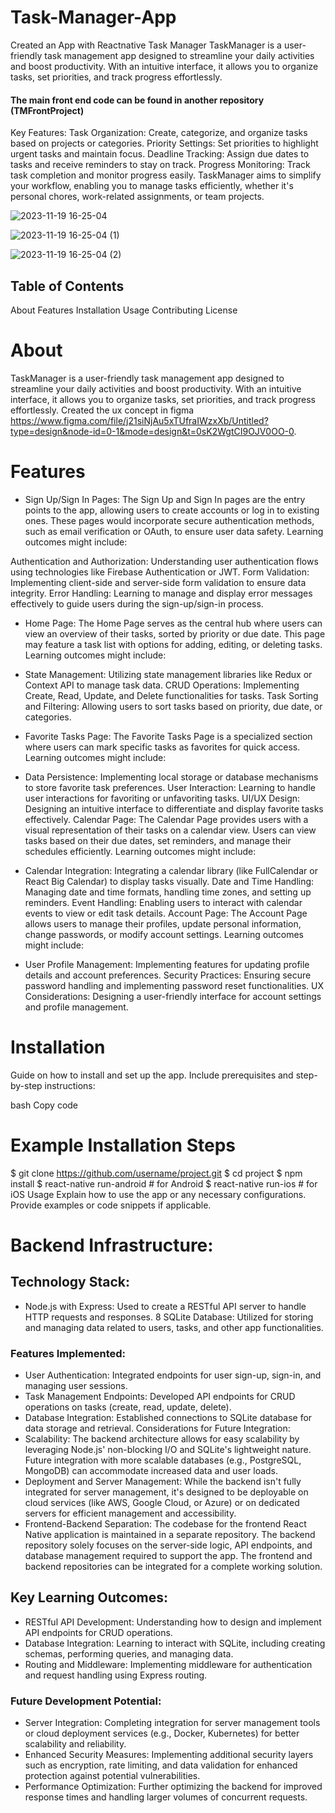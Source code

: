 # Task-Manager-App
Created an App with Reactnative
Task Manager
TaskManager is a user-friendly task management app designed to streamline your daily activities and boost productivity. With an intuitive interface, it allows you to organize tasks, set priorities, and track progress effortlessly.
#### The main front end code can be found in another repository (TMFrontProject)
Key Features:
Task Organization: Create, categorize, and organize tasks based on projects or categories.
Priority Settings: Set priorities to highlight urgent tasks and maintain focus.
Deadline Tracking: Assign due dates to tasks and receive reminders to stay on track.
Progress Monitoring: Track task completion and monitor progress easily.
TaskManager aims to simplify your workflow, enabling you to manage tasks efficiently, whether it's personal chores, work-related assignments, or team projects.

![2023-11-19 16-25-04](https://github.com/AtefAhmedM/Task-Manager-App/assets/142015943/5c1086a4-9ad0-4ead-8b4d-43595d6b3657)

![2023-11-19 16-25-04 (1)](https://github.com/AtefAhmedM/Task-Manager-App/assets/142015943/181eb722-76d6-4613-9937-84e0cc4536ee)

![2023-11-19 16-25-04 (2)](https://github.com/AtefAhmedM/Task-Manager-App/assets/142015943/f3bc88fe-3ca9-4573-9dce-f9db76c0315c)

## Table of Contents
About
Features
Installation
Usage
Contributing
License

# About
TaskManager is a user-friendly task management app designed to streamline your daily activities and boost productivity. With an intuitive interface, it allows you to organize tasks, set priorities, and track progress effortlessly. Created the ux concept in figma https://www.figma.com/file/j21siNjAu5xTUfraIWzxXb/Untitled?type=design&node-id=0-1&mode=design&t=0sK2WgtCI9OJV0OO-0. 

# Features
* Sign Up/Sign In Pages:
The Sign Up and Sign In pages are the entry points to the app, allowing users to create accounts or log in to existing ones. These pages would incorporate secure authentication methods, such as email verification or OAuth, to ensure user data safety. Learning outcomes might include:

Authentication and Authorization: Understanding user authentication flows using technologies like Firebase Authentication or JWT.
Form Validation: Implementing client-side and server-side form validation to ensure data integrity.
Error Handling: Learning to manage and display error messages effectively to guide users during the sign-up/sign-in process.
* Home Page:
The Home Page serves as the central hub where users can view an overview of their tasks, sorted by priority or due date. This page may feature a task list with options for adding, editing, or deleting tasks. Learning outcomes might include:

* State Management: Utilizing state management libraries like Redux or Context API to manage task data.
CRUD Operations: Implementing Create, Read, Update, and Delete functionalities for tasks.
Task Sorting and Filtering: Allowing users to sort tasks based on priority, due date, or categories.
* Favorite Tasks Page:
The Favorite Tasks Page is a specialized section where users can mark specific tasks as favorites for quick access. Learning outcomes might include:

* Data Persistence: Implementing local storage or database mechanisms to store favorite task preferences.
User Interaction: Learning to handle user interactions for favoriting or unfavoriting tasks.
UI/UX Design: Designing an intuitive interface to differentiate and display favorite tasks effectively.
Calendar Page:
The Calendar Page provides users with a visual representation of their tasks on a calendar view. Users can view tasks based on their due dates, set reminders, and manage their schedules efficiently. Learning outcomes might include:

* Calendar Integration: Integrating a calendar library (like FullCalendar or React Big Calendar) to display tasks visually.
Date and Time Handling: Managing date and time formats, handling time zones, and setting up reminders.
Event Handling: Enabling users to interact with calendar events to view or edit task details.
Account Page:
The Account Page allows users to manage their profiles, update personal information, change passwords, or modify account settings. Learning outcomes might include:

* User Profile Management: Implementing features for updating profile details and account preferences.
Security Practices: Ensuring secure password handling and implementing password reset functionalities.
UX Considerations: Designing a user-friendly interface for account settings and profile management.


# Installation
Guide on how to install and set up the app. Include prerequisites and step-by-step instructions:

bash
Copy code
# Example Installation Steps
$ git clone https://github.com/username/project.git
$ cd project
$ npm install
$ react-native run-android  # for Android
$ react-native run-ios      # for iOS
Usage
Explain how to use the app or any necessary configurations. Provide examples or code snippets if applicable.


# Backend Infrastructure:
## Technology Stack:
* Node.js with Express: Used to create a RESTful API server to handle HTTP requests and responses.
8 SQLite Database: Utilized for storing and managing data related to users, tasks, and other app functionalities.
### Features Implemented:
* User Authentication: Integrated endpoints for user sign-up, sign-in, and managing user sessions.
* Task Management Endpoints: Developed API endpoints for CRUD operations on tasks (create, read, update, delete).
* Database Integration: Established connections to SQLite database for data storage and retrieval.
Considerations for Future Integration:
* Scalability: The backend architecture allows for easy scalability by leveraging Node.js' non-blocking I/O and SQLite's lightweight nature. Future integration with more scalable databases (e.g., PostgreSQL, MongoDB) can accommodate increased data and user loads.
* Deployment and Server Management: While the backend isn't fully integrated for server management, it's designed to be deployable on cloud services (like AWS, Google Cloud, or Azure) or on dedicated servers for efficient management and accessibility.
* Frontend-Backend Separation:
The codebase for the frontend React Native application is maintained in a separate repository. The backend repository solely focuses on the server-side logic, API endpoints, and database management required to support the app. The frontend and backend repositories can be integrated for a complete working solution.

## Key Learning Outcomes:
- RESTful API Development: Understanding how to design and implement API endpoints for CRUD operations.
- Database Integration: Learning to interact with SQLite, including creating schemas, performing queries, and managing data.
- Routing and Middleware: Implementing middleware for authentication and request handling using Express routing.
### Future Development Potential:
- Server Integration: Completing integration for server management tools or cloud deployment services (e.g., Docker, Kubernetes) for better scalability and reliability.
- Enhanced Security Measures: Implementing additional security layers such as encryption, rate limiting, and data validation for enhanced protection against potential vulnerabilities.
- Performance Optimization: Further optimizing the backend for improved response times and handling larger volumes of concurrent requests.

